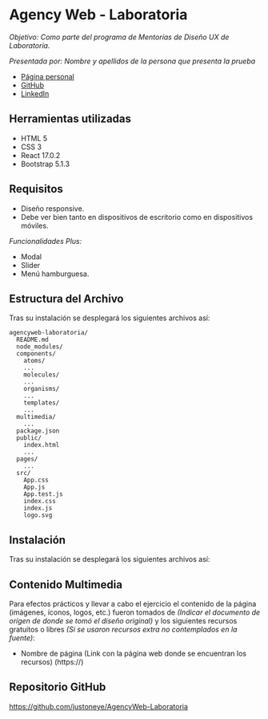 # Agency Web - Laboratoria

_Objetivo: Como parte del programa de Mentorías de Diseño UX de Laboratoria._

_Presentada por: Nombre y apellidos de la persona que presenta la prueba_
- [Página personal](https://)
- [GitHub](https://github.com/)
- [LinkedIn](https://www.linkedin.com/)


## Herramientas utilizadas

- HTML 5
- CSS 3
- React 17.0.2
- Bootstrap 5.1.3


## Requisitos

* Diseño responsive.
* Debe ver bien tanto en dispositivos de escritorio como en dispositivos móviles.

_Funcionalidades Plus:_
* Modal
* Slider
* Menú hamburguesa.


## Estructura del Archivo

Tras su instalación se desplegará los siguientes archivos así:

```
agencyweb-laboratoria/
  README.md
  node_modules/
  components/
    atoms/
    ...
    molecules/
    ...
    organisms/
    ...
    templates/
    ...
  multimedia/
    ...
  package.json
  public/
    index.html
    ...
  pages/
    ...
  src/
    App.css
    App.js
    App.test.js
    index.css
    index.js
    logo.svg
```


## Instalación

Tras su instalación se desplegará los siguientes archivos así:


## Contenido Multimedia

Para efectos prácticos y llevar a cabo el ejercicio el contenido de la página (imágenes, íconos, logos, etc.) fueron tomados de _(Indicar el documento de orígen de donde se tomó el diseño original)_ y los siguientes recursos gratuitos o libres _(Si se usaron recursos extra no contemplados en la fuente)_:

- Nombre de página (Link con la página web donde se encuentran los recursos) (https://)


## Repositorio GitHub 

https://github.com/justoneye/AgencyWeb-Laboratoria
